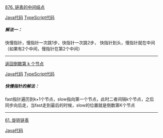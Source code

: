 [876. 链表的中间结点](https://leetcode.cn/problems/middle-of-the-linked-list/description/)


[Java代码](./middleNode.java)
[TypeScript代码](./middleNode.ts)

##### 解法一： 

快慢指针，慢指针一次跳1步，快指针一次跳2步，
快指针到头，慢指针就在中间（如果有2个中间，慢指针在第2个中间）


------------------------------------------

[返回倒数第 k 个节点](https://leetcode.cn/problems/kth-node-from-end-of-list-lcci/description/)

[Java代码](./kthToLast.java)
[TypeScript代码](./kthToLast.ts)


##### 快慢指针的解法：

fast指针遍历到k+1个节点，slow指向第一个节点，此时二者间隔k个节点，之后同步向后走，当fast走到最后的时候，slow的位置就是倒数第K个节点


--------------------------------------------

[61. 旋转链表](https://leetcode.cn/problems/rotate-list/description/)

[Java代码](./rotateRight.java)
